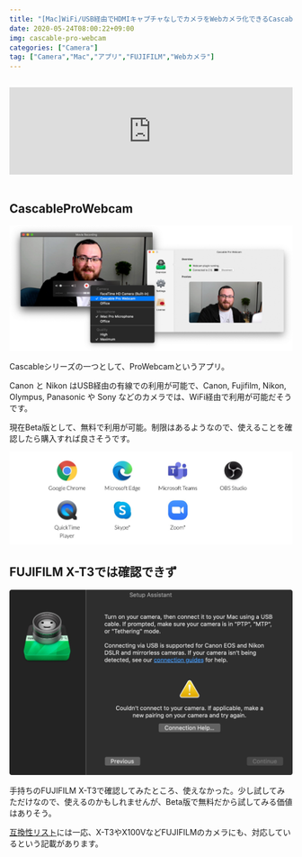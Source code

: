 ```yaml
---
title: "[Mac]WiFi/USB経由でHDMIキャプチャなしでカメラをWebカメラ化できるCascableProWebcam"
date: 2020-05-24T08:00:22+09:00
img: cascable-pro-webcam
categories: ["Camera"]
tag: ["Camera","Mac","アプリ","FUJIFILM","Webカメラ"]
---
```


<iframe style="width:100%;height:155px;margin:15px 0;max-width:680px;" src="https://hatenablog-parts.com/embed?url=https://cascable.se/pro-webcam/" frameborder="0" scrolling="no"></iframe>

## CascableProWebcam

![](../../../images/cascable-pro-webcam-1.jpg)

Cascableシリーズの一つとして、ProWebcamというアプリ。

Canon と Nikon はUSB経由の有線での利用が可能で、Canon, Fujifilm, Nikon, Olympus, Panasonic や Sony などのカメラでは、WiFi経由で利用が可能だそうです。

現在Beta版として、無料で利用が可能。制限はあるようなので、使えることを確認したら購入すれば良さそうです。

![Zoom,Skype,Teams,OBS Studioなどに対応している模様](../../../images/cascable-pro-webcam-3.jpg)

## FUJIFILM X-T3では確認できず

![Couldn't connetct to your camera.](../../../images/cascable-pro-webcam-2.jpg)

手持ちのFUJIFILM X-T3で確認してみたところ、使えなかった。少し試してみただけなので、使えるのかもしれませんが、Beta版で無料だから試してみる価値はありそう。

[互換性リスト](https://cascable.se/help/compatibility/)には一応、X-T3やX100VなどFUJIFILMのカメラにも、対応しているという記載があります。